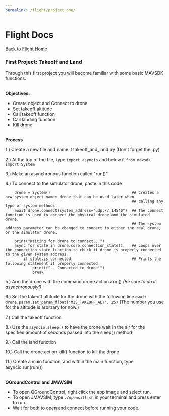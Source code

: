 ```yaml
---
permalink: /flight/project_one/
---
```



# Flight Docs

[Back to Flight Home](/docs/flight/)


### First Project: Takeoff and Land

Through this first project you will become 
familiar with some basic MAVSDK functions.

\
**Objectives:**

 - Create object and Connect to drone
 - Set takeoff altitude
 - Call takeoff function
 - Call landing function
 - Kill drone

\
**Process**

1.) Create a new file and name it takeoff_and_land.py (Don't forget the .py)

2.) At the top of the file, type ```import asyncio``` and below it ```from mavsdk import System```

3.) Make an asynchronous function called "run()"

4.) To connect to the simulator drone, paste in this code

```
    drone = System()                                    ## Creates a new system object named drone that can be used later when  
                                                        ## calling any type of system methods
    await drone.connect(system_address="udp://:14540")  ## The connect function is used to connect the physical drone and the simulated drone. 
                                                        ## The system address parameter can be changed to connect to either the real drone, or the simulator drone.

    print("Waiting for drone to connect...")
    async for state in drone.core.connection_state():   ## Loops over the connection state function to check if drone is properly connected to the given system address
        if state.is_connected:                          ## Prints the following statement if properly connected
            print(f"-- Connected to drone!")
            break
```

5.) Arm the drone with the command drone.action.arm() *(Be sure to do it asynchronously!)*

6.) Set the takeoff altitude for the drone with the following line ```await drone.param.set_param_float("MIS_TAKEOFF_ALT", 25)``` (The number you use for the altitude is arbitrary for now.)

7.) Call the takeoff function

8.) Use the ```asyncio.sleep()``` to have the drone wait in the air for the specified amount of seconds passed into the sleep() method

9.) Call the land function

10.) Call the drone.action.kill() function to kill the drone

11.) Create a main function, and within the main function, type asyncio.run(run()) 

\
**QGroundControl and JMAVSIM**
 - To open QGroundControl, right click the app image and select run.
 - To open JMAVSIM, type ```./opensitl.sh``` in your terminal and press enter to run.
 - Wait for both to open and connect before running your code.